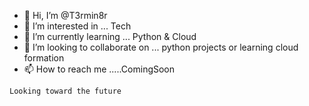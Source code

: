 - 👋 Hi, I’m @T3rmin8r
- 👀 I’m interested in ... Tech
- 🌱 I’m currently learning ... Python & Cloud
- 💞️ I’m looking to collaborate on ... python projects or learning cloud formation
- 📫 How to reach me .....ComingSoon

```
Looking toward the future

```

<!---
is a ✨ special ✨ repository because its `README.md` (this file) appears on your GitHub profile.
You can click the Preview link to take a look at your changes.
--->
